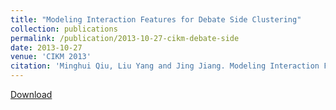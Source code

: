 ```yaml
---
title: "Modeling Interaction Features for Debate Side Clustering"
collection: publications
permalink: /publication/2013-10-27-cikm-debate-side
date: 2013-10-27
venue: 'CIKM 2013'
citation: 'Minghui Qiu, Liu Yang and Jing Jiang. Modeling Interaction Features for Debate Side Clustering. In Proceedings of the 22nd ACM International Conference on Information and Knowledge Management (CIKM 2013), San Francisco, CA, USA. October 2013. Short Paper, Acceptance rate=12.5% (106 out of 848).'
---
```


<a href='http://yangliuy.github.io/files/papers/13-CIKM-InteractionFeatures.pdf'>Download</a>
